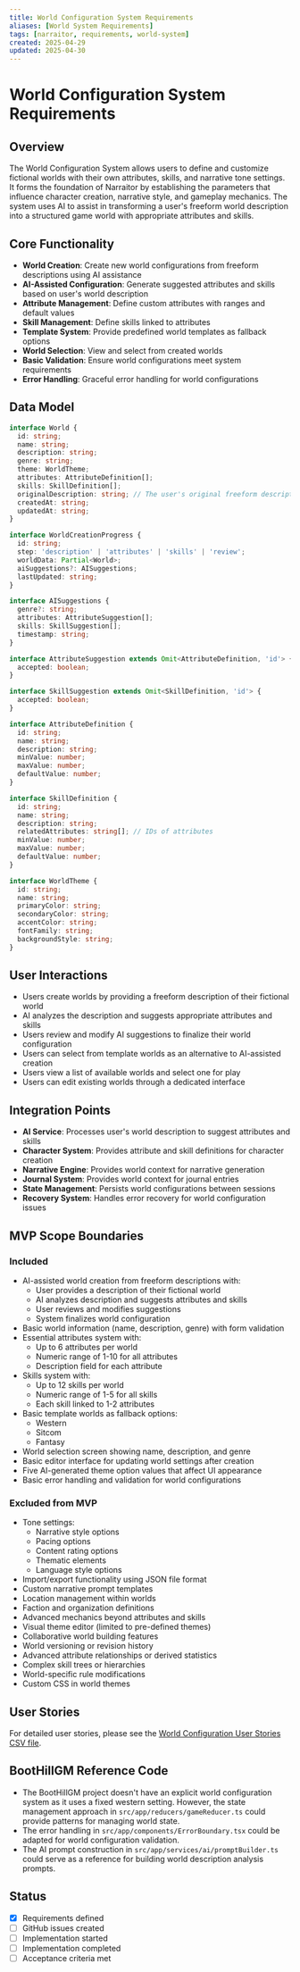 ```yaml
---
title: World Configuration System Requirements
aliases: [World System Requirements]
tags: [narraitor, requirements, world-system]
created: 2025-04-29
updated: 2025-04-30
---
```


# World Configuration System Requirements

## Overview
The World Configuration System allows users to define and customize fictional worlds with their own attributes, skills, and narrative tone settings. It forms the foundation of Narraitor by establishing the parameters that influence character creation, narrative style, and gameplay mechanics. The system uses AI to assist in transforming a user's freeform world description into a structured game world with appropriate attributes and skills.

## Core Functionality
- **World Creation**: Create new world configurations from freeform descriptions using AI assistance
- **AI-Assisted Configuration**: Generate suggested attributes and skills based on user's world description
- **Attribute Management**: Define custom attributes with ranges and default values
- **Skill Management**: Define skills linked to attributes
- **Template System**: Provide predefined world templates as fallback options
- **World Selection**: View and select from created worlds
- **Basic Validation**: Ensure world configurations meet system requirements
- **Error Handling**: Graceful error handling for world configurations

## Data Model

```typescript
interface World {
  id: string;
  name: string;
  description: string;
  genre: string;
  theme: WorldTheme;
  attributes: AttributeDefinition[];
  skills: SkillDefinition[];
  originalDescription: string; // The user's original freeform description
  createdAt: string;
  updatedAt: string;
}

interface WorldCreationProgress {
  id: string;
  step: 'description' | 'attributes' | 'skills' | 'review';
  worldData: Partial<World>;
  aiSuggestions?: AISuggestions;
  lastUpdated: string;
}

interface AISuggestions {
  genre?: string;
  attributes: AttributeSuggestion[];
  skills: SkillSuggestion[];
  timestamp: string;
}

interface AttributeSuggestion extends Omit<AttributeDefinition, 'id'> {
  accepted: boolean;
}

interface SkillSuggestion extends Omit<SkillDefinition, 'id'> {
  accepted: boolean;
}

interface AttributeDefinition {
  id: string;
  name: string;
  description: string;
  minValue: number;
  maxValue: number;
  defaultValue: number;
}

interface SkillDefinition {
  id: string;
  name: string;
  description: string;
  relatedAttributes: string[]; // IDs of attributes
  minValue: number;
  maxValue: number;
  defaultValue: number;
}

interface WorldTheme {
  id: string;
  name: string;
  primaryColor: string;
  secondaryColor: string;
  accentColor: string;
  fontFamily: string;
  backgroundStyle: string;
}
```

## User Interactions
- Users create worlds by providing a freeform description of their fictional world
- AI analyzes the description and suggests appropriate attributes and skills
- Users review and modify AI suggestions to finalize their world configuration
- Users can select from template worlds as an alternative to AI-assisted creation
- Users view a list of available worlds and select one for play
- Users can edit existing worlds through a dedicated interface

## Integration Points
- **AI Service**: Processes user's world description to suggest attributes and skills
- **Character System**: Provides attribute and skill definitions for character creation
- **Narrative Engine**: Provides world context for narrative generation
- **Journal System**: Provides world context for journal entries
- **State Management**: Persists world configurations between sessions
- **Recovery System**: Handles error recovery for world configuration issues

## MVP Scope Boundaries

### Included
- AI-assisted world creation from freeform descriptions with:
  - User provides a description of their fictional world
  - AI analyzes description and suggests attributes and skills
  - User reviews and modifies suggestions
  - System finalizes world configuration
- Basic world information (name, description, genre) with form validation
- Essential attributes system with:
  - Up to 6 attributes per world
  - Numeric range of 1-10 for all attributes
  - Description field for each attribute
- Skills system with:
  - Up to 12 skills per world
  - Numeric range of 1-5 for all skills
  - Each skill linked to 1-2 attributes
- Basic template worlds as fallback options:
  - Western
  - Sitcom
  - Fantasy
- World selection screen showing name, description, and genre
- Basic editor interface for updating world settings after creation
- Five AI-generated theme option values that affect UI appearance
- Basic error handling and validation for world configurations

### Excluded from MVP
- Tone settings:
  - Narrative style options
  - Pacing options
  - Content rating options
  - Thematic elements
  - Language style options
- Import/export functionality using JSON file format
- Custom narrative prompt templates
- Location management within worlds
- Faction and organization definitions
- Advanced mechanics beyond attributes and skills
- Visual theme editor (limited to pre-defined themes)
- Collaborative world building features
- World versioning or revision history
- Advanced attribute relationships or derived statistics
- Complex skill trees or hierarchies
- World-specific rule modifications
- Custom CSS in world themes

## User Stories
For detailed user stories, please see the [World Configuration User Stories CSV file](./world-configuration-user-stories.csv).

## BootHillGM Reference Code
- The BootHillGM project doesn't have an explicit world configuration system as it uses a fixed western setting. However, the state management approach in `src/app/reducers/gameReducer.ts` could provide patterns for managing world state.
- The error handling in `src/app/components/ErrorBoundary.tsx` could be adapted for world configuration validation.
- The AI prompt construction in `src/app/services/ai/promptBuilder.ts` could serve as a reference for building world description analysis prompts.

## Status
- [x] Requirements defined
- [ ] GitHub issues created
- [ ] Implementation started
- [ ] Implementation completed
- [ ] Acceptance criteria met